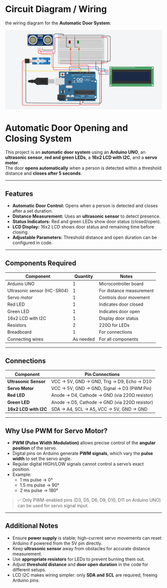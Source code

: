 # Circuit Diagram / Wiring
the wiring diagram for the **Automatic Door System**:

![lhskjg](images/AutomaticDoorSystem.png)
# Automatic Door Opening and Closing System

This project is an **automatic door system** using an **Arduino UNO**, an **ultrasonic sensor**, **red and green LEDs**, a **16x2 LCD with I2C**, and a **servo motor**.  
The door **opens automatically** when a person is detected within a threshold distance and **closes after 5 seconds**.

---

## Features

- **Automatic Door Control:** Opens when a person is detected and closes after a set duration.  
- **Distance Measurement:** Uses an **ultrasonic sensor** to detect presence.  
- **Status Indicators:** Red and green LEDs show door status (closed/open).  
- **LCD Display:** 16x2 LCD shows door status and remaining time before closing.  
- **Adjustable Parameters:** Threshold distance and open duration can be configured in code.

---

## Components Required

| Component                | Quantity | Notes |
|---------------------------|---------|-------|
| Arduino UNO              | 1       | Microcontroller board |
| Ultrasonic sensor (HC-SR04)| 1     | For distance measurement |
| Servo motor               | 1       | Controls door movement |
| Red LED                   | 1       | Indicates door closed |
| Green LED                 | 1       | Indicates door open |
| 16x2 LCD with I2C         | 1       | Display door status |
| Resistors                 | 2       | 220Ω for LEDs |
| Breadboard                | 1       | For connections |
| Connecting wires          | As needed | For all components |

---

##  Connections

| Component             | Pin Connections |
|-----------------------|----------------|
| **Ultrasonic Sensor** | VCC → 5V, GND → GND, Trig → D9, Echo → D10 |
| **Servo Motor**       | VCC → 5V, GND → GND, Signal → D3 (PWM Pin) |
| **Red LED**           | Anode → D4, Cathode → GND (via 220Ω resistor) |
| **Green LED**         | Anode → D5, Cathode → GND (via 220Ω resistor) |
| **16x2 LCD with I2C** | SDA → A4, SCL → A5, VCC → 5V, GND → GND |

---

##  Why Use PWM for Servo Motor?

- **PWM (Pulse Width Modulation)** allows precise control of the **angular position** of the servo.  
- Digital pins on Arduino generate **PWM signals**, which vary the **pulse width** to set the servo angle.  
- Regular digital HIGH/LOW signals cannot control a servo’s exact position.  
- Example:  
  - 1 ms pulse → 0°  
  - 1.5 ms pulse → 90°  
  - 2 ms pulse → 180°  

> ✅ Only PWM-enabled pins (D3, D5, D6, D9, D10, D11 on Arduino UNO) can be used for servo signal input.

---

##  Additional Notes

- Ensure **power supply** is stable; high-current servo movements can reset Arduino if powered from the 5V pin directly.  
- Keep **ultrasonic sensor** away from obstacles for accurate distance measurement.  
- Use **appropriate resistors** for LEDs to prevent burning them out.  
- Adjust **threshold distance** and **door open duration** in the code for different setups.  
- LCD I2C makes wiring simpler: only **SDA and SCL** are required, freeing Arduino pins.  





